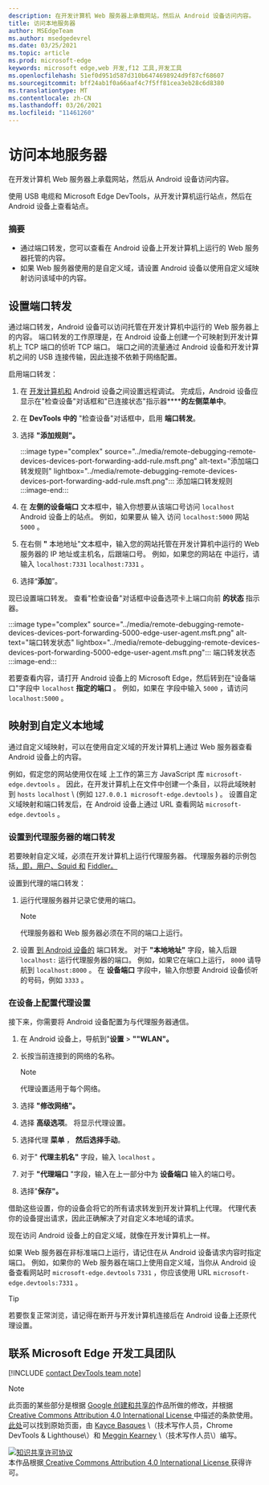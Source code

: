 ```yaml
---
description: 在开发计算机 Web 服务器上承载网站，然后从 Android 设备访问内容。
title: 访问本地服务器
author: MSEdgeTeam
ms.author: msedgedevrel
ms.date: 03/25/2021
ms.topic: article
ms.prod: microsoft-edge
keywords: microsoft edge,web 开发,f12 工具,开发工具
ms.openlocfilehash: 51ef0d951d587d310b6474698924d9f87cf68607
ms.sourcegitcommit: bff24ab1f0a66aaf4c7f5ff81cea3eb28c6d8380
ms.translationtype: MT
ms.contentlocale: zh-CN
ms.lasthandoff: 03/26/2021
ms.locfileid: "11461260"
---
```

<!-- Copyright Kayce Basques 

   Licensed under the Apache License, Version 2.0 (the "License");
   you may not use this file except in compliance with the License.
   You may obtain a copy of the License at

       https://www.apache.org/licenses/LICENSE-2.0

   Unless required by applicable law or agreed to in writing, software
   distributed under the License is distributed on an "AS IS" BASIS,
   WITHOUT WARRANTIES OR CONDITIONS OF ANY KIND, either express or implied.
   See the License for the specific language governing permissions and
   limitations under the License.  -->  
# <a name="access-local-servers"></a>访问本地服务器  

在开发计算机 Web 服务器上承载网站，然后从 Android 设备访问内容。  

使用 USB 电缆和 Microsoft Edge DevTools，从开发计算机运行站点，然后在 Android 设备上查看站点。  

### <a name="summary"></a>摘要  

*   通过端口转发，您可以查看在 Android 设备上开发计算机上运行的 Web 服务器托管的内容。  
*   如果 Web 服务器使用的是自定义域，请设置 Android 设备以使用自定义域映射访问该域中的内容。  

## <a name="set-up-port-forwarding"></a>设置端口转发  

通过端口转发，Android 设备可以访问托管在开发计算机中运行的 Web 服务器上的内容。  端口转发的工作原理是，在 Android 设备上创建一个可映射到开发计算机上 TCP 端口的侦听 TCP 端口。  端口之间的流量通过 Android 设备和开发计算机之间的 USB 连接传输，因此连接不依赖于网络配置。  

启用端口转发：  

1.  在 [开发计算机和][RemoteDebuggingGettingStarted] Android 设备之间设置远程调试。  完成后，Android 设备应显示在"检查设备"对话框和"已连接状态"指示器******的左侧菜单中**。  
1.  在 **DevTools 中的** "检查设备"对话框中，启用 **端口转发**。  
1.  选择 **"添加规则"。**  
    
    :::image type="complex" source="../media/remote-debugging-remote-devices-devices-port-forwarding-add-rule.msft.png" alt-text="添加端口转发规则" lightbox="../media/remote-debugging-remote-devices-devices-port-forwarding-add-rule.msft.png":::
       添加端口转发规则  
    :::image-end:::  
    
1.  在 **左侧的设备端口** 文本框中，输入你想要从该端口号访问 `localhost` Android 设备上的站点。  例如，如果要从 输入 访问 `localhost:5000` 网站 `5000` 。  
1.  在右侧 **"** 本地地址"文本框中，输入您的网站托管在开发计算机中运行的 Web 服务器的 IP 地址或主机名，后跟端口号。  例如，如果您的网站在 中运行，请输入 `localhost:7331` `localhost:7331` 。  
1.  选择“**添加**”。  
    
现已设置端口转发。  查看"检查设备"对话框中设备选项卡上端口向前 **的状态** 指示器。  

:::image type="complex" source="../media/remote-debugging-remote-devices-devices-port-forwarding-5000-edge-user-agent.msft.png" alt-text="端口转发状态" lightbox="../media/remote-debugging-remote-devices-devices-port-forwarding-5000-edge-user-agent.msft.png":::
   端口转发状态  
:::image-end:::  

若要查看内容，请打开 Android 设备上的 Microsoft Edge，然后转到在"设备端口"字段中 `localhost` **指定的端口** 。  例如，如果在 字段中输入 `5000` ，请访问 `localhost:5000` 。  

## <a name="map-to-custom-local-domains"></a>映射到自定义本地域  

通过自定义域映射，可以在使用自定义域的开发计算机上通过 Web 服务器查看 Android 设备上的内容。  

例如，假定您的网站使用仅在域 上工作的第三方 JavaScript 库 `microsoft-edge.devtools` 。  因此，在开发计算机上在文件中创建一个条目，以将此域映射到 `hosts` `localhost` \ (例如 `127.0.0.1 microsoft-edge.devtools` \) 。  设置自定义域映射和端口转发后，在 Android 设备上通过 URL 查看网站 `microsoft-edge.devtools` 。  

### <a name="set-up-port-forwarding-to-proxy-server"></a>设置到代理服务器的端口转发  

若要映射自定义域，必须在开发计算机上运行代理服务器。  代理服务器的示例包括[，即，用户][CharlesWebDebuggingProxy][、Squid 和][SquidOptimisingWebDelivery] [Fiddler。][FiddlerWebDebuggingProxy]  

设置到代理的端口转发：  

1.  运行代理服务器并记录它使用的端口。  
    
    > [!NOTE]
    > 代理服务器和 Web 服务器必须在不同的端口上运行。  
    
1.  设置 [到 Android 设备的](#set-up-port-forwarding) 端口转发。  对于 **"本地地址"** 字段，输入后跟 `localhost:` 运行代理服务器的端口。  例如，如果它在端口上运行， `8000` 请导航到 `localhost:8000` 。  在 **设备端口** 字段中，输入你想要 Android 设备侦听的号码，例如 `3333` 。  
    
### <a name="configure-proxy-settings-on-your-device"></a>在设备上配置代理设置  

接下来，你需要将 Android 设备配置为与代理服务器通信。  

1.  在 Android 设备上，导航到"**设置**  >  **""WLAN"。**  
1.  长按当前连接到的网络的名称。  
    
    > [!NOTE]
    > 代理设置适用于每个网络。  
    
1.  选择 **"修改网络"。**  
1.  选择 **高级选项**。  将显示代理设置。  
1.  选择代理 **菜单** ， **然后选择手动**。  
1.  对于" **代理主机名"** 字段，输入 `localhost` 。  
1.  对于 **"代理端口** "字段，输入在上一部分中为 **设备端口** 输入的端口号。  
1.  选择"**保存"。**  
    
借助这些设置，你的设备会将它的所有请求转发到开发计算机上代理。  代理代表你的设备提出请求，因此正确解决了对自定义本地域的请求。  

现在访问 Android 设备上的自定义域，就像在开发计算机上一样。  

如果 Web 服务器在非标准端口上运行，请记住在从 Android 设备请求内容时指定端口。  例如，如果你的 Web 服务器在端口上使用自定义域，当你从 Android 设备查看网站时 `microsoft-edge.devtools` `7331` ，你应该使用 URL `microsoft-edge.devtools:7331` 。  

> [!TIP]
> 若要恢复正常浏览，请记得在断开与开发计算机连接后在 Android 设备上还原代理设置。  

## <a name="getting-in-touch-with-the-microsoft-edge-devtools-team"></a>联系 Microsoft Edge 开发工具团队  

[!INCLUDE [contact DevTools team note](../includes/contact-devtools-team-note.md)]  

<!-- links -->  

[RemoteDebuggingGettingStarted]: ./index.md "Android 设备远程调试入门 | Microsoft Docs"  

[CharlesWebDebuggingProxy]: https://www.charlesproxy.com "Debugg Web Debugging Proxy"  

[SquidOptimisingWebDelivery]: https://www.squid-cache.org "squid ： Deliverying Web Delivery"  

[FiddlerWebDebuggingProxy]: https://www.telerik.com/fiddler "Fiddler - 免费 Web 调试代理"  

> [!NOTE]
> 此页面的某些部分是根据 [Google 创建和共享的][GoogleSitePolicies]作品所做的修改，并根据[ Creative Commons Attribution 4.0 International License ][CCA4IL]中描述的条款使用。  
> [此处](https://developers.google.com/web/tools/chrome-devtools/remote-debugging/local-server)可以找到原始页面，由 [Kayce Basques][KayceBasques] \（技术写作人员，Chrome DevTools \& Lighthouse\）和 [Meggin Kearney][MegginKearney] \（技术写作人员\）编写。  

[![知识共享许可协议][CCby4Image]][CCA4IL]  
本作品根据[ Creative Commons Attribution 4.0 International License ][CCA4IL]获得许可。  

[CCA4IL]: https://creativecommons.org/licenses/by/4.0  
[CCby4Image]: https://i.creativecommons.org/l/by/4.0/88x31.png  
[GoogleSitePolicies]: https://developers.google.com/terms/site-policies  
[KayceBasques]: https://developers.google.com/web/resources/contributors/kaycebasques  
[MegginKearney]: https://developers.google.com/web/resources/contributors/megginkearney  
